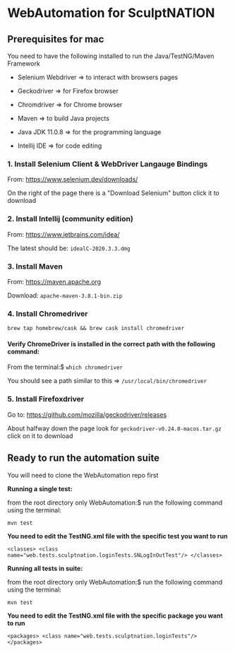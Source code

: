 # WebAutomation for SculptNATION

## Prerequisites for mac

You need to have the following installed to run the Java/TestNG/Maven Framework

* Selenium Webdriver => to interact with browsers pages

* Geckodriver => for Firefox browser

* Chromdriver => for Chrome browser

* Maven => to build Java projects

* Java JDK 11.0.8 => for the programming language

* Intellij IDE => for code editing

### 1. Install Selenium Client & WebDriver Langauge Bindings

From: https://www.selenium.dev/downloads/

On the right of the page there is a "Download Selenium" button click it to download

### 2. Install Intellij (community edition)

From:  https://www.jetbrains.com/idea/

The latest should be: `idealC-2020.3.3.dmg`

### 3. Install Maven

From: https://maven.apache.org

Download: `apache-maven-3.8.1-bin.zip`

### 4. Install Chromedriver

`brew tap homebrew/cask && brew cask install chromedriver`

#### Verify ChromeDriver is installed in the correct path with the following command:

From the terminal:$ `which chromedriver`

You should see a path similar to this => `/usr/local/bin/chromedriver`

### 5. Install Firefoxdriver

Go to: https://github.com/mozilla/geckodriver/releases

About halfway down the page look for `geckodriver-v0.24.0-macos.tar.gz` click on it to download

## Ready to run the automation suite

You will need to clone the WebAutomation repo first

**Running a single test:**

from the root directory only WebAutomation:$ run the following command using the terminal:

`mvn test`

**You need to edit the TestNG.xml file with the specific test you want to run**

`<classes>
  <class name="web.tests.sculptnation.loginTests.SNLogInOutTest"/>
</classes>`

**Running all tests in suite:**

from the root directory only WebAutomation:$ run the following command using the terminal:

 `mvn test`

**You need to edit the TestNG.xml file with the specific package you want to run**

`<packages>
  <class name="web.tests.sculptnation.loginTests"/>
</packages>`
